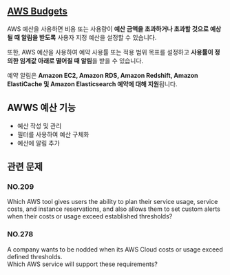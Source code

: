 ## [AWS Budgets](https://aws.amazon.com/ko/aws-cost-management/aws-budgets/)

AWS 예산을 사용하면 비용 또는 사용량이 **예산 금액을 초과하거나 초과할 것으로 예상될 때 알림을 받도록** 사용자 지정 예산을 설정할 수 있습니다.

또한, AWS 예산을 사용하여 예약 사용률 또는 적용 범위 목표를 설정하고 **사용률이 정의한 임계값 아래로 떨어질 때 알림**을 받을 수 있습니다.

예약 알림은 **Amazon EC2, Amazon RDS, Amazon Redshift, Amazon ElastiCache 및 Amazon Elasticsearch 예약에 대해 지원**됩니다.

## AWWS 예산 기능

   * 예산 작성 및 관리
   * 필터를 사용하여 예산 구체화
   * 예산에 알림 추가

## 관련 문제

### NO.209 
Which AWS tool gives users the ability to plan their service usage, service costs, and instance reservations, and also allows them to set custom alerts when their costs or usage exceed established thresholds?

### NO.278 
A company wants to be nodded when its AWS Cloud costs or usage exceed defined thresholds. <br/>
Which AWS service will support these requirements?
